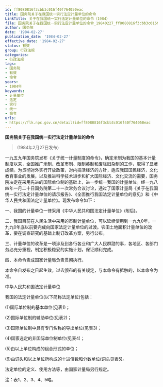 ```yaml
---
id: ff8080816f3cbb3c016f40f764050eac
title: 国务院关于在我国统一实行法定计量单位的命令
LinkTitle: 关于在我国统一实行法定计量单位的命令（1984）
file: 国务院关于在我国统一实行法定计量单位的命令_19840227_ff8080816f3cbb3c016f40f764050eac.docx
author: 国务院
date: '1984-02-27'
publication_date: '1984-02-27'
effective_date: '1984-02-27'
status: 有效
group: 行政法规
categories:
- 行政法规
tags:
- 国务院
- 有效
- 命令
years:
- 1984年
keywords:
- 计量单位
- 法定
- 实行
- 统一
- 命令
urls:
- https://flk.npc.gov.cn/detail?id=ff8080816f3cbb3c016f40f764050eac
---
```


**国务院关于在我国统一实行法定计量单位的命令**

> (1984年2月27日发布)

一九五九年国务院发布《关于统一计量制度的命令》，确定米制为我国的基本计量制度以来，全国推广米制、改革市制、限制英制和废除旧杂制的工作，取得了显著成绩。为贯彻对外实行开放政策，对内搞活经济的方针，适应我国国民经济，文化教育事业的发展，以及推进科学技术进步和扩大国际经济、文化交流的需要，国务院决定在采用先进的国际单位制的基础上，进一步统一我国的计量单位。经一九八四年一月二十日国务院第二十一次常务会议讨论，通过了国家计量局《关于在我国统一实行法定计量单位的请示报告》、《全面推行我国法定计量单位的意见》和《中华人民共和国法定计量单位》。现发布命令如下：

一、我国的计量单位一律采用《中华人民共和国法定计量单位》(附后)。

二、我国目前在人民生活中采用的市制计量单位，可以延续使用到一九九0年，一九九0年底以前要完成向国家法定计量单位的过渡。农田土地面积计量单位的改革，要在调查研究的基础上制订改革方案，另行公布。

三、计量单位的改革是一项涉及到各行各业和广大人民群諮的事，各地区、各部门务必充分重视，制定积极稳妥的实施计划，保证顺利完成。

四、本命令责成国家计量局负责贯彻执行。

本命令自发布之日起生效。过去颁布的有关规定，与本命令有抵触的，以本命令为准。

中华人民共和国法定计量单位

我国的法定计量单位(以下简称法定单位)包括：

(1)国际单位制的基本单位(见表1)；

(2)国际单位制的辅助单位(见表2)；

(3)国际单位制中具有专门名称的导出单位(见表3)；

(4)国家选定的非国际单位制单位(见表4)；

(5)由以上单位构成的组合形式的单位；

(6)由词头和以上单位所构成的十进倍数和分数单位(词头见表5)。

法定单位的定义、使用方法等，由国家计量局另行规定。

注：表1、2、3、4、5略。
